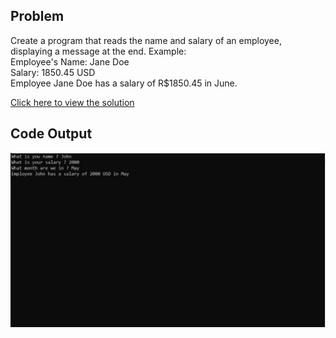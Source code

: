 ## Problem

Create a program that reads the name and salary of an employee, displaying a message at the end.
Example:<br>
Employee's Name: Jane Doe<br>
Salary: 1850.45 USD<br>
Employee Jane Doe has a salary of R$1850.45 in June.

[Click here to view the solution](https://github.com/davi-p-oliveira-11/CCodeChallengeLab/blob/main/Challenges/EmployeeName/solution.c)

## Code Output

![Output](https://github.com/davi-p-oliveira-11/CCodeChallengeLab/blob/main/Challenges/EmployeeName/screenshot.JPG)
